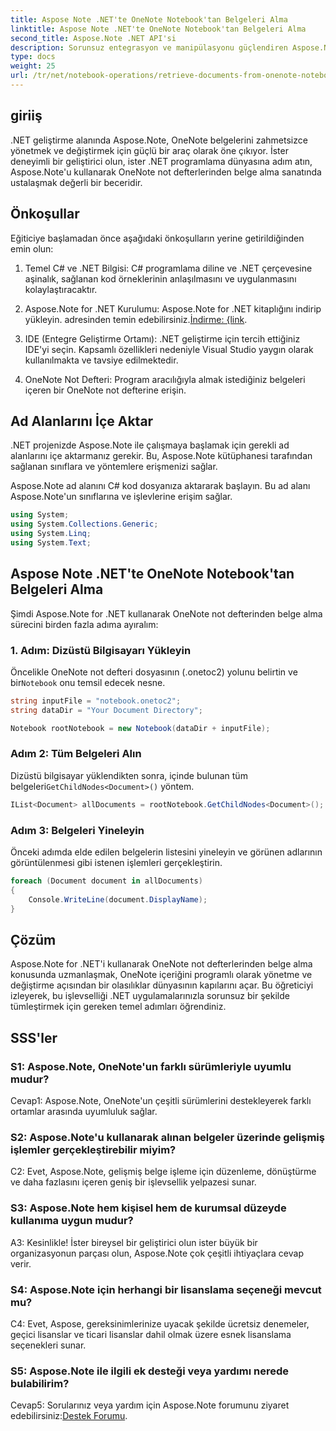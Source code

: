 ```yaml
---
title: Aspose Note .NET'te OneNote Notebook'tan Belgeleri Alma
linktitle: Aspose Note .NET'te OneNote Notebook'tan Belgeleri Alma
second_title: Aspose.Note .NET API'si
description: Sorunsuz entegrasyon ve manipülasyonu güçlendiren Aspose.Note for .NET'i kullanarak OneNote not defterlerinden belgeleri programlı olarak nasıl alacağınızı öğrenin.
type: docs
weight: 25
url: /tr/net/notebook-operations/retrieve-documents-from-onenote-notebook/
---
```

## giriiş

.NET geliştirme alanında Aspose.Note, OneNote belgelerini zahmetsizce yönetmek ve değiştirmek için güçlü bir araç olarak öne çıkıyor. İster deneyimli bir geliştirici olun, ister .NET programlama dünyasına adım atın, Aspose.Note'u kullanarak OneNote not defterlerinden belge alma sanatında ustalaşmak değerli bir beceridir.

## Önkoşullar

Eğiticiye başlamadan önce aşağıdaki önkoşulların yerine getirildiğinden emin olun:

1. Temel C# ve .NET Bilgisi: C# programlama diline ve .NET çerçevesine aşinalık, sağlanan kod örneklerinin anlaşılmasını ve uygulanmasını kolaylaştıracaktır.

2.  Aspose.Note for .NET Kurulumu: Aspose.Note for .NET kitaplığını indirip yükleyin. adresinden temin edebilirsiniz.[İndirme: {link](https://releases.aspose.com/note/net/).

3. IDE (Entegre Geliştirme Ortamı): .NET geliştirme için tercih ettiğiniz IDE'yi seçin. Kapsamlı özellikleri nedeniyle Visual Studio yaygın olarak kullanılmakta ve tavsiye edilmektedir.

4. OneNote Not Defteri: Program aracılığıyla almak istediğiniz belgeleri içeren bir OneNote not defterine erişin.

## Ad Alanlarını İçe Aktar

.NET projenizde Aspose.Note ile çalışmaya başlamak için gerekli ad alanlarını içe aktarmanız gerekir. Bu, Aspose.Note kütüphanesi tarafından sağlanan sınıflara ve yöntemlere erişmenizi sağlar.

Aspose.Note ad alanını C# kod dosyanıza aktararak başlayın. Bu ad alanı Aspose.Note'un sınıflarına ve işlevlerine erişim sağlar.

```csharp
using System;
using System.Collections.Generic;
using System.Linq;
using System.Text;
```

## Aspose Note .NET'te OneNote Notebook'tan Belgeleri Alma

Şimdi Aspose.Note for .NET kullanarak OneNote not defterinden belge alma sürecini birden fazla adıma ayıralım:

### 1. Adım: Dizüstü Bilgisayarı Yükleyin

 Öncelikle OneNote not defteri dosyasının (.onetoc2) yolunu belirtin ve bir`Notebook` onu temsil edecek nesne.

```csharp
string inputFile = "notebook.onetoc2";
string dataDir = "Your Document Directory";

Notebook rootNotebook = new Notebook(dataDir + inputFile);
```

### Adım 2: Tüm Belgeleri Alın

 Dizüstü bilgisayar yüklendikten sonra, içinde bulunan tüm belgeleri`GetChildNodes<Document>()` yöntem.

```csharp
IList<Document> allDocuments = rootNotebook.GetChildNodes<Document>();
```

### Adım 3: Belgeleri Yineleyin

Önceki adımda elde edilen belgelerin listesini yineleyin ve görünen adlarının görüntülenmesi gibi istenen işlemleri gerçekleştirin.

```csharp
foreach (Document document in allDocuments) 
{
    Console.WriteLine(document.DisplayName);
}
```

## Çözüm

Aspose.Note for .NET'i kullanarak OneNote not defterlerinden belge alma konusunda uzmanlaşmak, OneNote içeriğini programlı olarak yönetme ve değiştirme açısından bir olasılıklar dünyasının kapılarını açar. Bu öğreticiyi izleyerek, bu işlevselliği .NET uygulamalarınızla sorunsuz bir şekilde tümleştirmek için gereken temel adımları öğrendiniz.

## SSS'ler

### S1: Aspose.Note, OneNote'un farklı sürümleriyle uyumlu mudur?

Cevap1: Aspose.Note, OneNote'un çeşitli sürümlerini destekleyerek farklı ortamlar arasında uyumluluk sağlar.

### S2: Aspose.Note'u kullanarak alınan belgeler üzerinde gelişmiş işlemler gerçekleştirebilir miyim?

C2: Evet, Aspose.Note, gelişmiş belge işleme için düzenleme, dönüştürme ve daha fazlasını içeren geniş bir işlevsellik yelpazesi sunar.

### S3: Aspose.Note hem kişisel hem de kurumsal düzeyde kullanıma uygun mudur?

A3: Kesinlikle! İster bireysel bir geliştirici olun ister büyük bir organizasyonun parçası olun, Aspose.Note çok çeşitli ihtiyaçlara cevap verir.

### S4: Aspose.Note için herhangi bir lisanslama seçeneği mevcut mu?

C4: Evet, Aspose, gereksinimlerinize uyacak şekilde ücretsiz denemeler, geçici lisanslar ve ticari lisanslar dahil olmak üzere esnek lisanslama seçenekleri sunar.

### S5: Aspose.Note ile ilgili ek desteği veya yardımı nerede bulabilirim?

 Cevap5: Sorularınız veya yardım için Aspose.Note forumunu ziyaret edebilirsiniz:[Destek Forumu](https://forum.aspose.com/c/note/28).